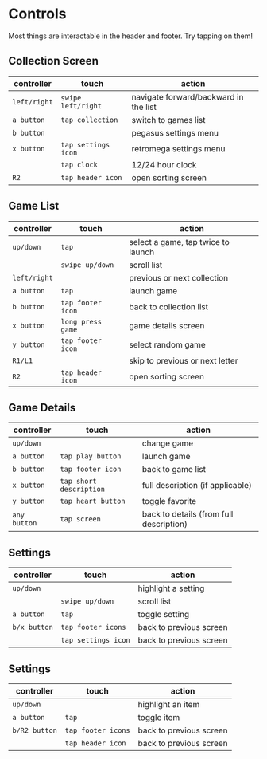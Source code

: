 # Controls

Most things are interactable in the header and footer. Try tapping on them!

## Collection Screen
|controller|touch|action|
|----------|-----|------|
|`left/right`|`swipe left/right`|navigate forward/backward in the list|
|`a button`|`tap collection`|switch to games list|
|`b button`||pegasus settings menu|
|`x button`|`tap settings icon`|retromega settings menu|
||`tap clock`|12/24 hour clock|
|`R2`|`tap header icon`|open sorting screen|

## Game List
|controller|touch|action|
|----------|-----|------|
|`up/down`|`tap`|select a game, tap twice to launch|
||`swipe up/down`|scroll list|
|`left/right`||previous or next collection|
|`a button`|`tap`|launch game|
|`b button`|`tap footer icon`|back to collection list|
|`x button`|`long press game`|game details screen|
|`y button`|`tap footer icon`|select random game|
|`R1/L1`||skip to previous or next letter|
|`R2`|`tap header icon`|open sorting screen|

## Game Details
|controller|touch|action|
|----------|-----|------|
|`up/down`||change game|
|`a button`|`tap play button`|launch game|
|`b button`|`tap footer icon`|back to game list|
|`x button`|`tap short description`|full description (if applicable)|
|`y button`|`tap heart button`|toggle favorite|
|`any button`|`tap screen`|back to details (from full description)|

## Settings
|controller|touch|action|
|----------|-----|------|
|`up/down`||highlight a setting|
||`swipe up/down`|scroll list|
|`a button`|`tap`|toggle setting|
|`b/x button`|`tap footer icons`|back to previous screen|
||`tap settings icon`|back to previous screen|

## Settings
|controller|touch|action|
|----------|-----|------|
|`up/down`||highlight an item|
|`a button`|`tap`|toggle item|
|`b/R2 button`|`tap footer icons`|back to previous screen|
||`tap header icon`|back to previous screen|
